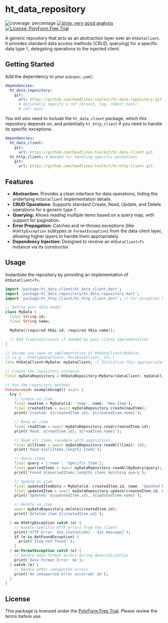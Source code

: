 # ht_data_repository

![coverage: percentage](https://img.shields.io/badge/coverage-100-green)
[![style: very good analysis](https://img.shields.io/badge/style-very_good_analysis-B22C89.svg)](https://pub.dev/packages/very_good_analysis)
[![License: PolyForm Free Trial](https://img.shields.io/badge/License-PolyForm%20Free%20Trial-blue)](https://polyformproject.org/licenses/free-trial/1.0.0)

A generic repository that acts as an abstraction layer over an `HtDataClient`. It provides standard data access methods (CRUD, querying) for a specific data type `T`, delegating operations to the injected client.

## Getting Started

Add the dependency to your `pubspec.yaml`:

```yaml
dependencies:
  ht_data_repository:
    git:
      url: https://github.com/headlines-toolkit/ht-data-repository.git
      # Optionally specify a ref (branch, tag, commit hash)
      # ref: main
```

You will also need to include the `ht_data_client` package, which this repository depends on, and potentially `ht_http_client` if you need to handle its specific exceptions.

```yaml
dependencies:
  ht_data_client:
    git:
      url: https://github.com/headlines-toolkit/ht-data-client.git
  ht_http_client: # Needed for handling specific exceptions
    git:
      url: https://github.com/headlines-toolkit/ht-http-client.git
```

## Features

*   **Abstraction:** Provides a clean interface for data operations, hiding the underlying `HtDataClient` implementation details.
*   **CRUD Operations:** Supports standard Create, Read, Update, and Delete operations for a generic type `T`.
*   **Querying:** Allows reading multiple items based on a query map, with support for pagination.
*   **Error Propagation:** Catches and re-throws exceptions (like `HtHttpException` subtypes or `FormatException`) from the data client layer, allowing higher layers to handle them appropriately.
*   **Dependency Injection:** Designed to receive an `HtDataClient<T>` instance via its constructor.

## Usage

Instantiate the repository by providing an implementation of `HtDataClient<T>`.

```dart
import 'package:ht_data_client/ht_data_client.dart';
import 'package:ht_data_repository/ht_data_repository.dart';
import 'package:ht_http_client/ht_http_client.dart'; // For exception handling

// Define your data model
class MyData {
  final String id;
  final String name;

  MyData({required this.id, required this.name});

  // Add fromJson/toJson if needed by your client implementation
}

// Assume you have an implementation of HtDataClient<MyData>
// (e.g., HtHttpDataClient, MockDataClient, etc.)
late HtDataClient<MyData> myDataClient; // Initialize this appropriately

// Create the repository instance
final myDataRepository = HtDataRepository<MyData>(dataClient: myDataClient);

// Use the repository methods
Future<void> exampleUsage() async {
  try {
    // Create an item
    final newItem = MyData(id: 'temp', name: 'New Item');
    final createdItem = await myDataRepository.create(newItem);
    print('Created: ${createdItem.id}, ${createdItem.name}');

    // Read an item
    final readItem = await myDataRepository.read(createdItem.id);
    print('Read: ${readItem.id}, ${readItem.name}');

    // Read all items (example with pagination)
    final allItems = await myDataRepository.readAll(limit: 10);
    print('Read ${allItems.length} items');

    // Query items
    final query = {'name': 'Specific Item'};
    final queriedItems = await myDataRepository.readAllByQuery(query);
    print('Found ${queriedItems.length} items matching query');

    // Update an item
    final updatedItemData = MyData(id: createdItem.id, name: 'Updated Name');
    final updatedItem = await myDataRepository.update(createdItem.id, updatedItemData);
    print('Updated: ${updatedItem.id}, ${updatedItem.name}');

    // Delete an item
    await myDataRepository.delete(createdItem.id);
    print('Deleted item ${createdItem.id}');

  } on HtHttpException catch (e) {
    // Handle specific HTTP errors from the client
    print('HTTP Error: ${e.statusCode} - ${e.message}');
    if (e is NotFoundException) {
      print('Item not found.');
    }
  } on FormatException catch (e) {
    // Handle data format errors during deserialization
    print('Data Format Error: $e');
  } catch (e) {
    // Handle other unexpected errors
    print('An unexpected error occurred: $e');
  }
}

```

## License

This package is licensed under the [PolyForm Free Trial](LICENSE). Please review the terms before use.
